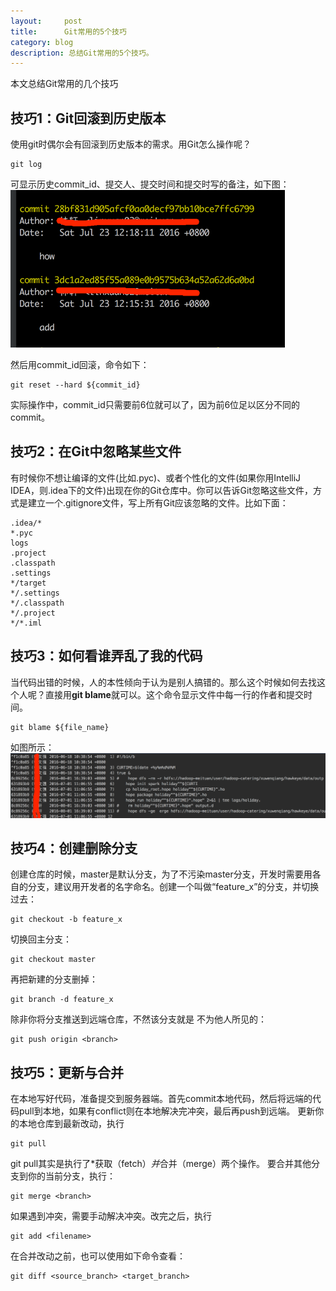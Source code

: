 ```yaml
---
layout:     post
title:      Git常用的5个技巧
category: blog
description: 总结Git常用的5个技巧。
---
```


本文总结Git常用的几个技巧

## 技巧1：Git回滚到历史版本

使用git时偶尔会有回滚到历史版本的需求。用Git怎么操作呢？

    git log
可显示历史commit_id、提交人、提交时间和提交时写的备注，如下图：
![gitlog](../images/gitskillscollection/gitlog.png)

然后用commit_id回滚，命令如下：

	git reset --hard ${commit_id}

实际操作中，commit_id只需要前6位就可以了，因为前6位足以区分不同的commit。

## 技巧2：在Git中忽略某些文件

有时候你不想让编译的文件(比如.pyc)、或者个性化的文件(如果你用IntelliJ IDEA，则.idea下的文件)出现在你的Git仓库中。你可以告诉Git忽略这些文件，方式是建立一个.gitignore文件，写上所有Git应该忽略的文件。比如下面：

	.idea/*
	*.pyc
	logs
	.project
	.classpath
	.settings
	*/target
	*/.settings
	*/.classpath
	*/.project
	*/*.iml

## 技巧3：如何看谁弄乱了我的代码

当代码出错的时候，人的本性倾向于认为是别人搞错的。那么这个时候如何去找这个人呢？直接用**git blame**就可以。这个命令显示文件中每一行的作者和提交时间。

	git blame ${file_name}
如图所示：
![gitblame](../images/gitskillscollection/gitblame.png)

## 技巧4：创建删除分支

创建仓库的时候，master是默认分支，为了不污染master分支，开发时需要用各自的分支，建议用开发者的名字命名。创建一个叫做“feature_x”的分支，并切换过去：

	git checkout -b feature_x
切换回主分支：

	git checkout master
再把新建的分支删掉：

	git branch -d feature_x
除非你将分支推送到远端仓库，不然该分支就是 不为他人所见的：

	git push origin <branch>

## 技巧5：更新与合并

在本地写好代码，准备提交到服务器端。首先commit本地代码，然后将远端的代码pull到本地，如果有conflict则在本地解决完冲突，最后再push到远端。
更新你的本地仓库到最新改动，执行

	git pull
git pull其实是执行了*获取（fetch）*并*合并（merge）两个操作。
要合并其他分支到你的当前分支，执行：

	git merge <branch>
如果遇到冲突，需要手动解决冲突。改完之后，执行

	git add <filename>
在合并改动之前，也可以使用如下命令查看：

	git diff <source_branch> <target_branch>

